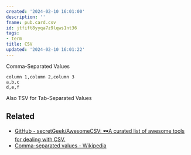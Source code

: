 ```yaml
---
created: '2024-02-10 16:01:00'
description: ''
fname: pub.card.csv
id: jtfift8yyqa7z9lqws1nt36
tags:
- term
title: CSV
updated: '2024-02-10 16:01:22'
---
```


Comma-Separated Values

```csv
column 1,column 2,column 3
a,b,c
d,e,f
```

Also TSV for Tab-Separated Values

## Related

- [GitHub - secretGeek/AwesomeCSV: 🕶️A curated list of awesome tools for dealing with CSV.](https://github.com/secretGeek/AwesomeCSV)
- [Comma-separated values - Wikipedia](https://en.wikipedia.org/wiki/Comma-separated_values)
